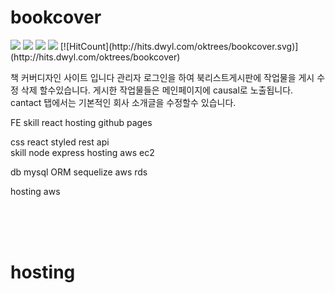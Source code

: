 # bookcover
<img src="https://img.shields.io/badge/-Node.js-339933?logo=Node.js"/>
<img src="https://img.shields.io/badge/-React-61DAFB?style=flat-square&logo=React&logoColor=white"/>
<img src="https://img.shields.io/badge/-Node.js-339933?style=flat-square&logo=Node.js&logoColor=white"/>
<img src="https://img.shields.io/badge/-Node.js-339933?logo=Node.js&logoColor=white"/>
[![HitCount](http://hits.dwyl.com/oktrees/bookcover.svg)](http://hits.dwyl.com/oktrees/bookcover)

책 커버디자인 사이트 입니다
관리자 로그인을 하여 북리스트게시판에 작업물을 게시 수정 삭제 할수있습니다.
게시한 작업물들은 메인페이지에 causal로 노출됩니다.
cantact 탭에서는 기본적인 회사 소개글을 수정할수 있습니다.


FE 
  skill react
  hosting github pages

css react styled
rest api  
  skill node express
  hosting aws ec2
  
db 
  mysql ORM sequelize
  aws rds
  
  
hosting aws 






<br/>
<br/>
<br/>

# hosting
